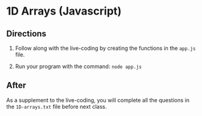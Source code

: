 # 1D Arrays (Javascript)

## Directions
1. Follow along with the live-coding by creating the functions in the `app.js` file.

2. Run your program with the command:
`node app.js`


## After
As a supplement to the live-coding, you will complete all the questions in the `1D-arrays.txt` file before next class.
